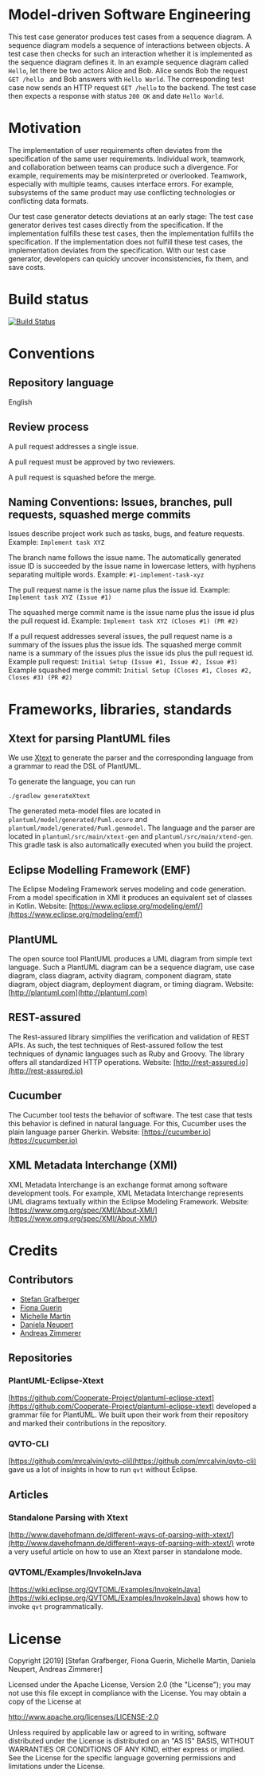 # Model-driven Software Engineering
This test case generator produces test cases from a sequence diagram. 
A sequence diagram models a sequence of interactions between objects. 
A test case then checks for such an interaction whether it is implemented as the sequence diagram defines it. 
In an example sequence diagram called `Hello`, let there be two actors Alice and Bob. 
Alice sends Bob the request `GET /hello ` and Bob answers with `Hello World`. 
The corresponding test case now sends an HTTP request `GET /hello` to the backend. 
The test case then expects a response with status `200 OK` and date `Hello World`.

# Motivation
The implementation of user requirements often deviates from the specification of the same user requirements. 
Individual work, teamwork, and collaboration between teams can produce such a divergence. 
For example, requirements may be misinterpreted or overlooked. 
Teamwork, especially with multiple teams, causes interface errors. 
For example, subsystems of the same product may use conflicting technologies or conflicting data formats.

Our test case generator detects deviations at an early stage: 
The test case generator derives test cases directly from the specification. 
If the implementation fulfills these test cases, then the implementation fulfills the specification. 
If the implementation does not fulfill these test cases, the implementation deviates from the specification. 
With our test case generator, developers can quickly uncover inconsistencies, fix them, and save costs.

# Build status
[![Build Status](https://travis-ci.com/FionaGuerin/mdd.svg?token=qCz9ynu1x7xYBT4zA1MS&branch=master)](https://travis-ci.com/FionaGuerin/mdd.svg?token=qCz9ynu1x7xYBT4zA1MS&branch=master)

# Conventions
## Repository language
English

## Review process
A pull request addresses a single issue. 

A pull request must be approved by two reviewers.

A pull request is squashed before the merge.

## Naming Conventions: Issues, branches, pull requests, squashed merge commits
Issues describe project work such as tasks, bugs, and feature requests. 
Example: ```Implement task XYZ```

The branch name follows the issue name. 
The automatically generated issue ID is succeeded by the issue name in lowercase letters, with hyphens separating multiple words.
Example: ```#1-implement-task-xyz```

The pull request name is the issue name plus the issue id.
Example: ```Implement task XYZ (Issue #1)```

The squashed merge commit name is the issue name plus the issue id plus the pull request id. 
Example: ```Implement task XYZ (Closes #1) (PR #2)```

If a pull request addresses several issues, the pull request name is a summary of the issues plus the issue ids.
The squashed merge commit name is a summary of the issues plus the issue ids plus the pull request id.
Example pull request: ```Initial Setup (Issue #1, Issue #2, Issue #3)```
Example squashed merge commit: ```Initial Setup (Closes #1, Closes #2, Closes #3) (PR #2)```

# Frameworks, libraries, standards
## Xtext for parsing PlantUML files
We use [Xtext](https://www.eclipse.org/Xtext/) to generate the parser and the corresponding language from a grammar to read the DSL of PlantUML.

To generate the language, you can run
```
./gradlew generateXtext
```
The generated meta-model files are located in `plantuml/model/generated/Puml.ecore` and `plantuml/model/generated/Puml.genmodel`.
The language and the parser are located in `plantuml/src/main/xtext-gen` and `plantuml/src/main/xtend-gen`.
This gradle task is also automatically executed when you build the project.

## Eclipse Modelling Framework (EMF)
The Eclipse Modeling Framework serves modeling and code generation. 
From a model specification in XMI it produces an equivalent set of classes in Kotlin.
Website: [https://www.eclipse.org/modeling/emf/](https://www.eclipse.org/modeling/emf/)

## PlantUML
The open source tool PlantUML produces a UML diagram from simple text language. 
Such a PlantUML diagram can be a sequence diagram, use case diagram, class diagram, activity diagram, component diagram, 
state diagram, object diagram, deployment diagram, or timing diagram.
Website: [http://plantuml.com](http://plantuml.com)

## REST-assured
The Rest-assured library simplifies the verification and validation of REST APIs. 
As such, the test techniques of Rest-assured follow the test techniques of dynamic languages such as Ruby and Groovy. 
The library offers all standardized HTTP operations.
Website: [http://rest-assured.io](http://rest-assured.io)

## Cucumber
The Cucumber tool tests the behavior of software. 
The test case that tests this behavior is defined in natural language. 
For this, Cucumber uses the plain language parser Gherkin.
Website: [https://cucumber.io](https://cucumber.io)

## XML Metadata Interchange (XMI)
XML Metadata Interchange is an exchange format among software development tools. 
For example, XML Metadata Interchange represents UML diagrams textually within the Eclipse Modeling Framework.
Website: [https://www.omg.org/spec/XMI/About-XMI/](https://www.omg.org/spec/XMI/About-XMI/)

# Credits
## Contributors
- [Stefan Grafberger](https://github.com/stefan-grafberger)
- [Fiona Guerin](https://github.com/FionaGuerin)
- [Michelle Martin](https://github.com/MichelleMar)
- [Daniela Neupert](https://github.com/danielaneupert)
- [Andreas Zimmerer](https://github.com/Jibbow)

## Repositories
### PlantUML-Eclipse-Xtext
[https://github.com/Cooperate-Project/plantuml-eclipse-xtext](https://github.com/Cooperate-Project/plantuml-eclipse-xtext)
   developed a grammar file for PlantUML.
   We built upon their work from their repository and marked their contributions in the repository.
   
### QVTO-CLI
[https://github.com/mrcalvin/qvto-cli](https://github.com/mrcalvin/qvto-cli)
    gave us a lot of insights in how to run `qvt` without Eclipse.
   
## Articles
### Standalone Parsing with Xtext
[http://www.davehofmann.de/different-ways-of-parsing-with-xtext/](http://www.davehofmann.de/different-ways-of-parsing-with-xtext/)
   wrote a very useful article on how to use an Xtext parser in standalone mode.
    
### QVTOML/Examples/InvokeInJava
[https://wiki.eclipse.org/QVTOML/Examples/InvokeInJava](https://wiki.eclipse.org/QVTOML/Examples/InvokeInJava)
   shows how to invoke `qvt` programmatically.
   
# License
Copyright [2019] [Stefan Grafberger, Fiona Guerin, Michelle Martin, Daniela Neupert, Andreas Zimmerer]

Licensed under the Apache License, Version 2.0 (the "License");
you may not use this file except in compliance with the License.
You may obtain a copy of the License at

  http://www.apache.org/licenses/LICENSE-2.0

Unless required by applicable law or agreed to in writing, software
distributed under the License is distributed on an "AS IS" BASIS,
WITHOUT WARRANTIES OR CONDITIONS OF ANY KIND, either express or implied.
See the License for the specific language governing permissions and
limitations under the License.
